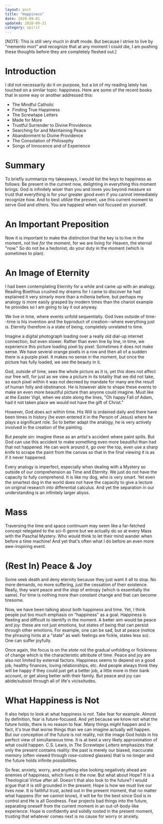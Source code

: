 ```yaml
---
layout: post
title: "Happiness"
date: 2020-09-01
updated: 2020-09-21
category: spirit
---
```


[NOTE: This is still very much in draft mode. But because I strive to live by "memento mori" and recognize that at any moment I could die, I am pushing these thoughts before they are completely fleshed out.]

# Introduction
I did not necessarily do it on purpose, but a lot of my reading lately has touched on a similar topic: happiness. Here are some of the recent books that in some way or another addressed this:

- The Mindful Catholic
- Finding True Happiness
- The Screwtape Letters
- Made for More
- Trustful Surrender to Divine Providence
- Searching for and Maintaining Peace
- Abandonment to Divine Providence
- The Consolation of Philosophy
- Songs of Innocence and of Experience

# Summary
To briefly summarize my takeaways, I would list the keys to happiness as follows: Be present in the current now, delighting in everything this moment brings. God is infinitely wiser than you and loves you beyond measure so trust that everything is for your greater good even if you cannot immediately recognize how. And to best utilize the present, use this current moment to serve God and others. You are happiest when not focused on yourself.

# An Important Preposition
Now it is important to make the distinction that the key is to live _in_ the moment, not live _for_ the moment, for we are living for Heaven, the eternal "now." So do not be a hedonist; do your duty in the moment (which is sometimes to plan).

# An Image of Eternity
I had been contemplating Eternity for a while and came up with an analogy. Reading Boethius crushed my dreams for I came to discover he had explained it very simarly more than a millenia before, but perhaps my analogy is more easily grasped by modern times than the chariot example he provides so I am going to lay it out anyway.

We live in time, where events unfold sequentially. God lives outside of time--time is his invention and the byproduct of creation--where everything just _is_. Eternity therefore is a state of being, completely unrelated to time.

Imagine a digital photograph loading over a really old dial-up internet connection, but even slower. Rather than even line by line, in time, we experience this picture loading pixel by pixel. Sometimes it does not make sense. We have several orange pixels in a row and then all of a sudden there is a purple pixel. It makes no sense in the moment, but once the picture has fully loaded, we see the beauty in it.

God, outside of time, sees the whole picture as it is, yet this does not affect our free will, for just as we view a picture in its totality that we did not take, so each pixel within it was not decreed by mandate for many are the result of human folly and obstinance. He is however able to shape these events to make an even more beautiful picture than anyone could imagine. Must like at the Easter Vigil, when we state along the lines, "Oh happy Fall of Adam, had it not taken place we would not have the gift of Christ."

However, God does act within time. His Will is ordained daily and there have been times in history (he even entered it in the Person of Jesus) where he plays a significant role. So to better adapt the analogy, he is very actively involved in the creation of the painting.

But people sin: imagine these as an artist's accident where paint spills. But God can use this accident to make something even more beautiful than had that not happened. He can work around it, go over the top, even use a sharp knife to scrape the paint from the canvas so that in the final viewing it is as if it never happened.

Every analogy is imperfect, especially when dealing with a Mystery so outside of our comprehension as Time and Eternity. We just do not have the capacity to fully comprehend. It is like my dog, who is very smart. Yet even the smartest dog in the world does not have the capacity to give a lecture on original research into differential calculus. And yet the separation in our understanding is an infinitely larger abyss.

# Mass
Traversing the time and space continuum may seem like a far-fetched concept relegated to the sci-fi genre but we actually do so at every Mass with the Paschal Mystery. Who would think to let their mind wander when before a time machine! And yet that's often what I do before an even more awe-inspiring event.

# (Rest In) Peace & Joy
Some seek death and deny eternity because they just want it all to stop. No more demands, no more suffering, just the cessation of their existence. Really, they want peace and the stop of entropy (which is essentially the same). For time is nothing more than constant change and that can become tiresome.

Now, we have been talking about both happiness and time. Yet, I think people put too much emphasis on "happiness" as a goal. Happiness is fleeting and difficult to identify in the moment. A better aim would be peace and joy: these are not just emotions, but states of being that can persist through other emotions. For example, one can be sad, but at peace (notice the phrasing hints at a "state" as well: feelings are fickle, states less so). One can suffer joyfully.

Once again, the focus is on the _state_ not the gradual unfolding or fickleness of change which is the characteristic attribute of time. Peace and joy are also not limited by external factors. Happiness seems to depend on a good job, healthy finances, loving relationships, etc. And people always think they will be happy if they could just get a better job, a little more in their bank account, or get along better with their family. But peace and joy can abide/subsist through all of life's vicissitudes.

# What Happiness is Not
It also helps to look at what happiness is _not_. Take fear for example. Almost by definition, fear is future-focused. And yet because we know not what the future holds, there is no reason to fear. Many things _might_ happen and in fact, it's true that worse things than we can imagine actually will happen. But our conception of the future is not reality, not the image God holds in his perfect view of simultaneous time. It is at best a very likely approximation of what could happen. C.S. Lewis, in _The Screwtape Letters_ emphasizes that only the present contains reality: the past is merely our biased, inaccurate memory (often viewed through rose-colored glasses) that is no longer and the future holds infinite possibilities.

So fear, anxiety, worry, and anything else looking negatively ahead are enemies of happiness, which lives in the now. But what about Hope? It is a Theological Virtue after all. Doesn't that also look to the future? I would argue that it is still grounded in the present. Hope is how we must live our lives _now_. It is faithful trust, acted out in the present moment, that no matter what happens (for we cannot know), it will be for the best since God is in control and He is all Goodness. Fear projects bad things into the future, separating oneself from the current moment in an out-of-body-like experience. Hope is confidently and solidly rooted in the present moment, trusting that whatever comes next is no cause for worry or anxiety.
